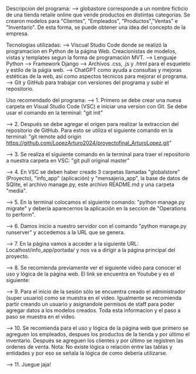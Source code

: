 Descripcion del programa: 
--> globastore corresponde a un nombre ficticio de una tienda retaile online que vende productos en distintas categorias. Se crearon modelos para "Clientes", "Empleados", 
"Productos","Ventas" e "Inventario". De esta forma, se puede obtener una idea del concepto de la empresa. 

Tecnologias utilizadas:
--> Viscual Studio Code donde se realizó la programacion en Python de la página Web. Creacionistas de modelos, vistas y templates segun la forma de programación MVT.
--> Lenguaje Python
--> Framework Django
--> Archivos .css, .js y .html para el esqueleto y estilo de la págia web. 
--> ChatGPT como ayuda a consultas y mejoras estéticas de la web, así como aspectos técnicos para mejorar el programa. 
--> Git y GitHub para trabajar con versiones del programa y subir el repositorio. 

Uso recomendado del programa: 
--> 1. Primero se debe crear una nueva carpeta en Visual Studio Code (VSC) e iniciar una version con Git. Se debe usar el comando en la terminal: "git init"

--> 2. Después se debe agregar el origen para realizar la extraccion del repositorio de GitHub. Para esto se utiliza el siguiente comando en la terminal: "git remote add origin https://github.com/LopezArturo2024/proyectofinal_ArturoLopez.git"

--> 3. Se realiza el siguiente comando en la terminal para traer el repositorio a nuestra carpeta en VSC: "git pull original master"

--> 4. En VSC se deben haber creado 3 carpetas llamadas "globalstore" (Proyecto), "info_app" (aplicación) y "mensajeria_app", la base de datos de SQlite, el archivo manage.py, este archivo README.md y una carpeta "media".

--> 5. En la terminal colocamos el siguiente comando: "python manage.py migrate" y debería aparecernos la aplicación en la seccion de "Operations to perform".

--> 6. Damos inicio a nuestro servidor con el comando "python manage.py runserver" y accedemos a la URL que se genera. 

--> 7. En la página vamos a acceder a la siguiente URL: Localhost/info_app/portada/ y nos va a dirigir a la página principal del proyecto. 

--> 8. Se recomienda previamente ver el siguiente video para conocer el uso y lógica de la página web. El link se encuentra en Youtube y es el siguiente:

--> 9. Para el inicio de la sesión sólo se encuentra creado el administrador (super usuario) como se muestra en el video. Igualmente se recomienda partir creando un usuario y asignandole permisos de staff para poder agregar datos a los modelos creados. Toda esta informacion y el paso a paso se muestra en el video. 

--> 10. Se recomienda para el uso y lógica de la página web que primero se agreguen los empleados, despues los productos de la tienda y por último el inventario. Después se agreguen los clientes y por último se registren las ordenes de venta. Nota: No existe lógica o relación entre las tablas y entidades y por eso se señala la lógica de como debería utilizarse.

--> 11. Juegue jaja!
